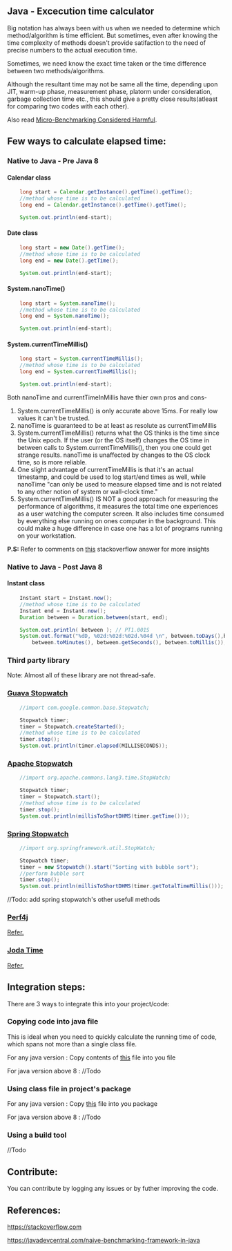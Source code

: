 ## Java - Excecution time calculator

Big notation has always been with us when we needed to determine which method/algorithm is time efficient.
But sometimes, even after knowing the time complexity of methods doesn't provide satifaction to the need of 
precise numbers to the actual execution time.

Sometimes, we need know the exact time taken or the time difference between two methods/algorithms.

Although the resultant time may not be same all the time, depending upon JIT, warm-up phase, measurement phase, platorm under consideration, garbage collection time etc., this should give a pretty close results(atleast for comparing two codes with each other).

Also read [Micro-Benchmarking Considered Harmful](https://web.archive.org/web/20190818002513/http://blogs.microsoft.co.il/sasha/2009/05/08/micro-benchmarking-considered-harmful/).

## Few ways to calculate elapsed time:

### Native to Java - Pre Java 8

#### Calendar class

```java
    long start = Calendar.getInstance().getTime().getTime();
    //method whose time is to be calculated
    long end = Calendar.getInstance().getTime().getTime();

    System.out.println(end-start);
```

#### Date class

```java
    long start = new Date().getTime();
    //method whose time is to be calculated
    long end = new Date().getTime();

    System.out.println(end-start);
```
#### System.nanoTime()

```java
    long start = System.nanoTime();
    //method whose time is to be calculated
    long end = System.nanoTime();

    System.out.println(end-start);
```

#### System.currentTimeMillis()

```java
    long start = System.currentTimeMillis();
    //method whose time is to be calculated
    long end = System.currentTimeMillis();

    System.out.println(end-start);
```

Both nanoTime and currentTimeInMillis have thier own pros and cons-
1. System.currentTimeMillis() is only accurate above 15ms. For really low values it can't be trusted.
2. nanoTime is guaranteed to be at least as resolute as currentTimeMillis
3. System.currentTimeMillis() returns what the OS thinks is the time since the Unix epoch. If the user (or the OS itself) changes the OS time in between calls to System.currentTimeMillis(), then you one could get strange results. nanoTime is unaffected by changes to the OS clock time, so is more reliable.
4. One slight advantage of currentTimeMillis is that it's an actual timestamp, and could be used to log start/end times as well, while nanoTime "can only be used to measure elapsed time and is not related to any other notion of system or wall-clock time."
5. System.currentTimeMillis() IS NOT a good approach for measuring the performance of algorithms, it measures the total time one experiences as a user watching the computer screen. It also includes time consumed by everything else running on ones computer in the background. This could make a huge difference in case one has a lot of programs running on your workstation.

**P.S:** Refer to comments on [this](https://stackoverflow.com/a/180191) stackoverflow answer for more insights

### Native to Java - Post Java 8

#### Instant class

```java
    Instant start = Instant.now();
    //method whose time is to be calculated
    Instant end = Instant.now();
    Duration between = Duration.between(start, end);

    System.out.println( between ); // PT1.001S
    System.out.format("%dD, %02d:%02d:%02d.%04d \n", between.toDays(),between.toHours(), 
        between.toMinutes(), between.getSeconds(), between.toMillis()); //0D, 00:00:01.1001 
```

### Third party library

Note: Almost all of these library are not thread-safe.

### [Guava Stopwatch](https://guava.dev/releases/18.0/api/docs/com/google/common/base/Stopwatch.html)

```java
    //import com.google.common.base.Stopwatch;

    Stopwatch timer;
    timer = Stopwatch.createStarted();
    //method whose time is to be calculated
    timer.stop();
    System.out.println(timer.elapsed(MILLISECONDS));
```
### [Apache Stopwatch](https://commons.apache.org/proper/commons-lang/apidocs/org/apache/commons/lang3/time/StopWatch.html)

```java
    //import org.apache.commons.lang3.time.StopWatch;

    Stopwatch timer;
    timer = Stopwatch.start();
    //method whose time is to be calculated
    timer.stop();
    System.out.println(millisToShortDHMS(timer.getTime()));
```
### [Spring Stopwatch](https://docs.spring.io/spring-framework/docs/current/javadoc-api/org/springframework/util/StopWatch.html)

```java
    //import org.springframework.util.StopWatch;

    Stopwatch timer;
    timer = new Stopwatch().start("Sorting with bubble sort");
    //perform bubble sort
    timer.stop();
    System.out.println(millisToShortDHMS(timer.getTotalTimeMillis()));
```
//Todo: add spring stopwatch's other usefull methods

### [Perf4j](https://github.com/perf4j/perf4j) 

[Refer.](https://dzone.com/articles/measuring-performance-using)

### [Joda Time](https://www.joda.org/joda-time/) 

[Refer.](https://www.baeldung.com/joda-time)

## Integration steps:

There are 3 ways to integrate this into your project/code:

### Copying code into java file

This is ideal when you need to quickly calculate the running time of code, which spans not more than a single class file.

For any java version : Copy contents of [this]() file into you file

For java version above 8 : //Todo

### Using class file in project's package

For any java version : Copy [this]() file into you package

For java version above 8 : //Todo

### Using a build tool

//Todo

## Contribute:

You can contribute by logging any issues or by futher improving the code.

## References:

https://stackoverflow.com

https://javadevcentral.com/naive-benchmarking-framework-in-java
